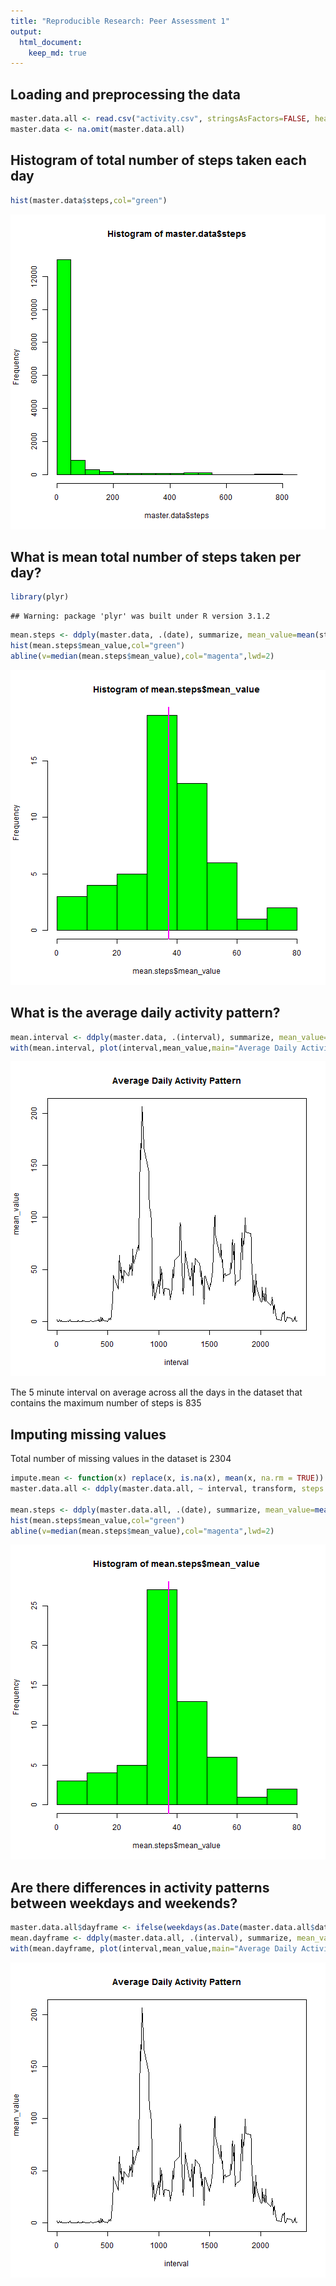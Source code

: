 ```yaml
---
title: "Reproducible Research: Peer Assessment 1"
output: 
  html_document:
    keep_md: true
---
```



## Loading and preprocessing the data

```r
master.data.all <- read.csv("activity.csv", stringsAsFactors=FALSE, header=TRUE)
master.data <- na.omit(master.data.all)
```

## Histogram of total number of steps taken each day

```r
hist(master.data$steps,col="green")
```

![plot of chunk unnamed-chunk-2](figure/unnamed-chunk-2-1.png) 



## What is mean total number of steps taken per day?

```r
library(plyr)
```

```
## Warning: package 'plyr' was built under R version 3.1.2
```

```r
mean.steps <- ddply(master.data, .(date), summarize, mean_value=mean(steps))
hist(mean.steps$mean_value,col="green")
abline(v=median(mean.steps$mean_value),col="magenta",lwd=2)
```

![plot of chunk unnamed-chunk-3](figure/unnamed-chunk-3-1.png) 


## What is the average daily activity pattern?

```r
mean.interval <- ddply(master.data, .(interval), summarize, mean_value=mean(steps))
with(mean.interval, plot(interval,mean_value,main="Average Daily Activity Pattern",type="l"))
```

![plot of chunk unnamed-chunk-4](figure/unnamed-chunk-4-1.png) 



The 5 minute interval on average across all the days in the dataset that contains the maximum number of steps is 835

## Imputing missing values


Total number of missing values in the dataset is 2304



```r
impute.mean <- function(x) replace(x, is.na(x), mean(x, na.rm = TRUE))
master.data.all <- ddply(master.data.all, ~ interval, transform, steps = impute.mean(steps))

mean.steps <- ddply(master.data.all, .(date), summarize, mean_value=mean(steps))
hist(mean.steps$mean_value,col="green")
abline(v=median(mean.steps$mean_value),col="magenta",lwd=2)
```

![plot of chunk unnamed-chunk-5](figure/unnamed-chunk-5-1.png) 



## Are there differences in activity patterns between weekdays and weekends?


```r
master.data.all$dayframe <- ifelse(weekdays(as.Date(master.data.all$date))%in%c("Saturday","Sunday"),"Weekend","Weekday")
mean.dayframe <- ddply(master.data.all, .(interval), summarize, mean_value=mean(steps))
with(mean.dayframe, plot(interval,mean_value,main="Average Daily Activity Pattern",type="l"))
```

![plot of chunk unnamed-chunk-6](figure/unnamed-chunk-6-1.png) 


